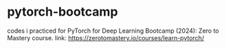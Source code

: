 # pytorch-bootcamp
codes i practiced for PyTorch for Deep Learning Bootcamp (2024): Zero to Mastery course. link: https://zerotomastery.io/courses/learn-pytorch/
